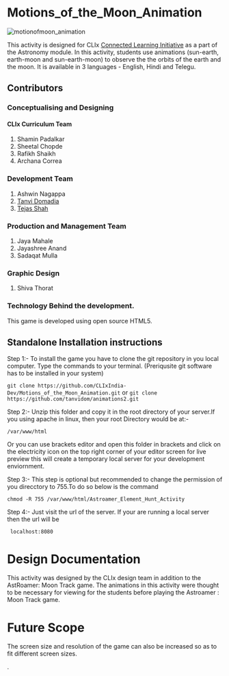 # Motions_of_the_Moon_Animation

![motionofmoon_animation](https://user-images.githubusercontent.com/20156664/40655800-19d7670e-6360-11e8-99e2-2c5981745fbe.png)

This activity is designed for CLIx [Connected Learning Initiative](https://clix.tiss.edu) as a part of the Astronomy module.
In this activity, students use animations (sun-earth, earth-moon and sun-earth-moon) to observe the the orbits of the earth and the moon. It is available in 3 languages - English, Hindi and Telegu. 

## Contributors
    
### Conceptualising and Designing

#### CLIx Curriculum Team

1. Shamin Padalkar
2. Sheetal Chopde 
3. Rafikh Shaikh 
4. Archana Correa

### Development Team

1. Ashwin Nagappa
2. [Tanvi Domadia](https://github.com/tanvidom)
3. [Tejas Shah](https://github.com/Tdnshah) 

### Production and Management Team 

1. Jaya Mahale 
2. Jayashree Anand
3. Sadaqat Mulla

### Graphic Design 

1. Shiva Thorat

### Technology Behind the development.

This game is developed using open source HTML5.

## Standalone Installation instructions

Step 1:- To install the game you have to clone the git repository in you local computer. Type the commands to your terminal.
        (Preriqusite git software has to be installed in your system)
    
```git clone https://github.com/CLIxIndia-Dev/Motions_of_the_Moon_Animation.git``` 
                      or 
```git clone https://github.com/tanvidom/animations2.git```
                      
    
Step 2:- Unzip this folder and copy it in the root directory of your server.If you using apache in linux, then your root Directory would be at:- 

```/var/www/html```
    
Or you can use brackets editor and open this folder in brackets and click on the electricity icon on the top right corner of your editor screen for live preview this will create a temporary local server for your development enviornment.

Step 3:- This step is optional but recommended to change the permission of you direcctory to 755.To do so below is the command

```chmod -R 755 /var/www/html/Astroamer_Element_Hunt_Activity```

Step 4:- Just visit the url of the server. If your are running a local server then the url will be 
    
``` localhost:8080```
    

# Design Documentation 

This activity was designed by the CLIx design team in addition to the AstRoamer: Moon Track game. The animations in this activity were thought to be necessary for viewing for the students before playing the Astroamer : Moon Track game. 


# Future Scope 

The screen size and resolution of the game can also be increased so as to fit different screen sizes. 

. 


